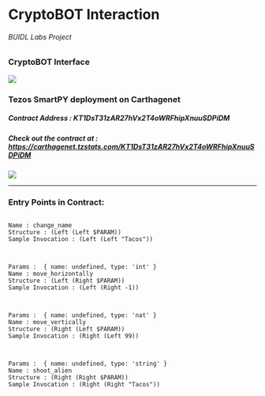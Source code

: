 # CryptoBOT Interaction
###### BUIDL Labs Project

### CryptoBOT Interface
![](https://i.imgur.com/Ax0vQOW.png)


### Tezos SmartPY deployment on Carthagenet
##### Contract Address : KT1DsT31zAR27hVx2T4oWRFhipXnuuSDPiDM 

##### Check out the contract at : https://carthagenet.tzstats.com/KT1DsT31zAR27hVx2T4oWRFhipXnuuSDPiDM
![](https://i.imgur.com/H8SZ2To.png)


 ---------------
### Entry Points in Contract:

```Params :  { name: undefined, type: 'string' }

Name : change_name 
Structure : (Left (Left $PARAM)) 
Sample Invocation : (Left (Left "Tacos"))



Params :  { name: undefined, type: 'int' }
Name : move_horizontally 
Structure : (Left (Right $PARAM)) 
Sample Invocation : (Left (Right -1))



Params :  { name: undefined, type: 'nat' }
Name : move_vertically 
Structure : (Right (Left $PARAM)) 
Sample Invocation : (Right (Left 99))



Params :  { name: undefined, type: 'string' }
Name : shoot_alien 
Structure : (Right (Right $PARAM)) 
Sample Invocation : (Right (Right "Tacos"))
```

